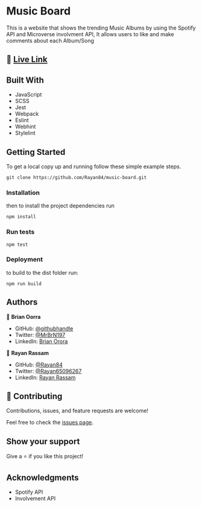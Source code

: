 # Music Board

This is a website that shows the trending Music Albums by using the Spotify API and Microverse involvment API, It allows users to like and make comments about each Album/Song

## 🔗 [Live Link](https://rayan84.github.io/music-board/dist/)

## Built With

- JavaScript
- SCSS
- Jest
- Webpack
- Eslint
- Webhint
- Stylelint

## Getting Started

To get a local copy up and running follow these simple example steps.

`git clone https://github.com/Rayan84/music-board.git`

### Installation

then to install the project dependencies run

`npm install`

### Run tests

`npm test`

### Deployment

to build to the dist folder run:

`npm run build`

## Authors

👤 **Brian Oorra**

- GitHub: [@githubhandle](https://github.com/githubhandle)
- Twitter: [@MrBrN197](https://twitter.com/MrBrN197)
- LinkedIn: [Brian Orora](https://www.linkedin.com/in/brian-orora-2b7883a7/)

👤 **Rayan Rassam**

- GitHub: [@Rayan84](https://github.com/Rayan84)
- Twitter: [@Rayan65096267](https://twitter.com/Rayan65096267)
- LinkedIn: [Rayan Rassam](https://www.linkedin.com/in/rayan-rassam/)

## 🤝 Contributing

Contributions, issues, and feature requests are welcome!

Feel free to check the [issues page](../../issues/).

## Show your support

Give a ⭐️ if you like this project!

## Acknowledgments

- Spotify API
- Involvement API
